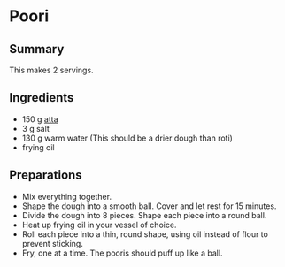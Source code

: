 # Poori


## Summary

This makes 2 servings.


## Ingredients

- 150 g [atta](https://en.wikipedia.org/wiki/Atta_flour)
- 3 g salt
- 130 g warm water (This should be a drier dough than roti)
- frying oil


## Preparations

- Mix everything together.
- Shape the dough into a smooth ball. Cover and let rest for 15 minutes.
- Divide the dough into 8 pieces. Shape each piece into a round ball.
- Heat up frying oil in your vessel of choice.
- Roll each piece into a thin, round shape, using oil instead of flour to prevent sticking.
- Fry, one at a time. The pooris should puff up like a ball.

